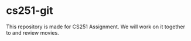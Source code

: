 # cs251-git

This repository is made for CS251 Assignment. We will work on it together to
and review movies.
